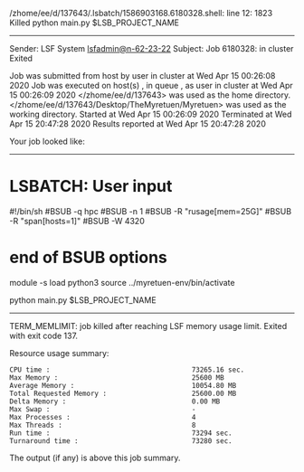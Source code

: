 /zhome/ee/d/137643/.lsbatch/1586903168.6180328.shell: line 12:  1823 Killed                  python main.py $LSB_PROJECT_NAME

------------------------------------------------------------
Sender: LSF System <lsfadmin@n-62-23-22>
Subject: Job 6180328: <NNAgent28000-IMP-sample-length10-hist10> in cluster <dcc> Exited

Job <NNAgent28000-IMP-sample-length10-hist10> was submitted from host <n-62-30-6> by user <s183905> in cluster <dcc> at Wed Apr 15 00:26:08 2020
Job was executed on host(s) <n-62-23-22>, in queue <hpc>, as user <s183905> in cluster <dcc> at Wed Apr 15 00:26:09 2020
</zhome/ee/d/137643> was used as the home directory.
</zhome/ee/d/137643/Desktop/TheMyretuen/Myretuen> was used as the working directory.
Started at Wed Apr 15 00:26:09 2020
Terminated at Wed Apr 15 20:47:28 2020
Results reported at Wed Apr 15 20:47:28 2020

Your job looked like:

------------------------------------------------------------
# LSBATCH: User input
#!/bin/sh
#BSUB -q hpc
#BSUB -n 1
#BSUB -R "rusage[mem=25G]"
#BSUB -R "span[hosts=1]"
#BSUB -W 4320
# end of BSUB options

module -s load python3
source ../myretuen-env/bin/activate

python main.py $LSB_PROJECT_NAME


------------------------------------------------------------

TERM_MEMLIMIT: job killed after reaching LSF memory usage limit.
Exited with exit code 137.

Resource usage summary:

    CPU time :                                   73265.16 sec.
    Max Memory :                                 25600 MB
    Average Memory :                             10054.80 MB
    Total Requested Memory :                     25600.00 MB
    Delta Memory :                               0.00 MB
    Max Swap :                                   -
    Max Processes :                              4
    Max Threads :                                8
    Run time :                                   73294 sec.
    Turnaround time :                            73280 sec.

The output (if any) is above this job summary.

